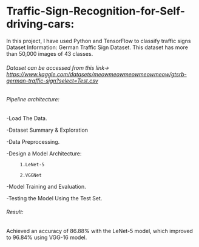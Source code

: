 # Traffic-Sign-Recognition-for-Self-driving-cars:

In this project, I have used Python and TensorFlow to classify traffic signs
Dataset Information: German Traffic Sign Dataset.
This dataset has more than 50,000 images of 43 classes.
###### Dataset can be accessed from this link-> https://www.kaggle.com/datasets/meowmeowmeowmeowmeow/gtsrb-german-traffic-sign?select=Test.csv

###### Pipeline architecture:

-Load The Data.

-Dataset Summary & Exploration

-Data Preprocessing.

-Design a Model Architecture:

         1.LeNet-5
         
         2.VGGNet
         
-Model Training and Evaluation.

-Testing the Model Using the Test Set.

###### Result:

Achieved an accuracy of 86.88% with the LeNet-5 model, which improved to 96.84% using VGG-16 model.
